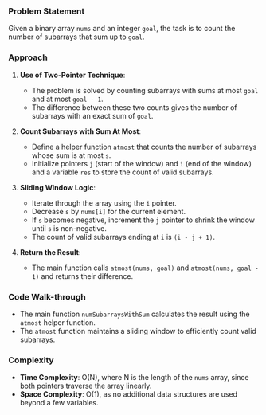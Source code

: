 ### Problem Statement
Given a binary array `nums` and an integer `goal`, the task is to count the number of subarrays that sum up to `goal`.

### Approach
1. **Use of Two-Pointer Technique**:
   - The problem is solved by counting subarrays with sums at most `goal` and at most `goal - 1`.
   - The difference between these two counts gives the number of subarrays with an exact sum of `goal`.

2. **Count Subarrays with Sum At Most**:
   - Define a helper function `atmost` that counts the number of subarrays whose sum is at most `s`.
   - Initialize pointers `j` (start of the window) and `i` (end of the window) and a variable `res` to store the count of valid subarrays.

3. **Sliding Window Logic**:
   - Iterate through the array using the `i` pointer.
   - Decrease `s` by `nums[i]` for the current element.
   - If `s` becomes negative, increment the `j` pointer to shrink the window until `s` is non-negative.
   - The count of valid subarrays ending at `i` is `(i - j + 1)`.

4. **Return the Result**:
   - The main function calls `atmost(nums, goal)` and `atmost(nums, goal - 1)` and returns their difference.

### Code Walk-through
- The main function `numSubarraysWithSum` calculates the result using the `atmost` helper function.
- The `atmost` function maintains a sliding window to efficiently count valid subarrays.

### Complexity
- **Time Complexity**: O(N), where N is the length of the `nums` array, since both pointers traverse the array linearly.
- **Space Complexity**: O(1), as no additional data structures are used beyond a few variables.

